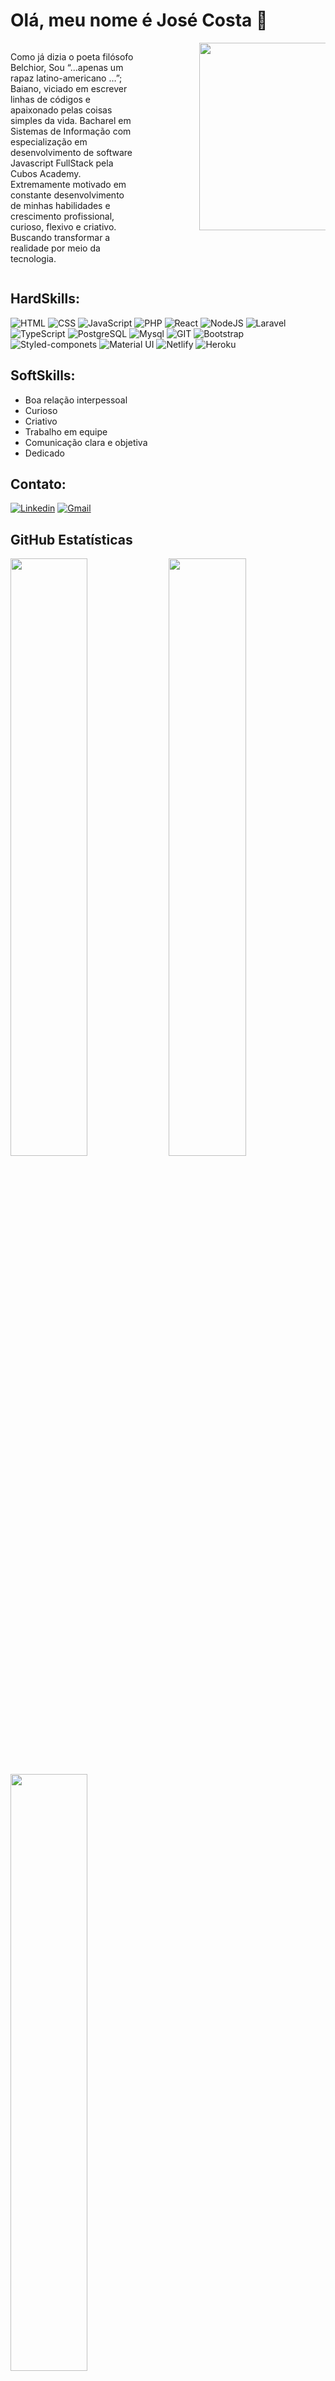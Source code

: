 <html>
    <h1>Olá, meu nome é José Costa 👋</h1>
<div style="display:flex; gap: 0px; justify-content: space-between; align-item: center; width: 100%">
    <div style="line-height: ; width: 40%">
        <P>
            Como já dizia o poeta filósofo Belchior, Sou “...apenas um rapaz latino-americano …”; Baiano, viciado em escrever linhas de códigos e apaixonado pelas coisas simples da vida. Bacharel em Sistemas de Informação  com especialização em desenvolvimento de software Javascript FullStack pela Cubos Academy. Extremamente motivado em constante desenvolvimento de minhas habilidades e crescimento profissional, curioso, flexivo e criativo. Buscando transformar a realidade por meio da tecnologia.
        </P>
    </div>
  <div style="width: 40%">
        <img     src="https://media1.giphy.com/media/qgQUggAC3Pfv687qPC/giphy.gif?cid=790b76119e9219fd8cb96b33cd2cf90389235aa5b531e0fd&rid=giphy.gif&ct=g" min-width="300px" max-width="400px" width="300px">
    </div>
</div>

## HardSkills:
![HTML](https://img.shields.io/badge/HTML5-20232A?style=for-the-badge&logo=html5&logoColor=E34F26)
![CSS](https://img.shields.io/badge/CSS3-20232A?style=for-the-badge&logo=css3&logoColor=1572B6)
![JavaScript](https://img.shields.io/badge/JavaScript-20232A?style=for-the-badge&logo=javascript&logoColor=F7DF1E)
![PHP](https://img.shields.io/badge/PHP-20232A?style=for-the-badge&logo=php&logoColor=777BB4)
![React](https://img.shields.io/badge/React-20232A?style=for-the-badge&logo=react&logoColor=61DAFB)
![NodeJS](https://img.shields.io/badge/Node.js-20232A?style=for-the-badge&logo=nodedotjs&logoColor=339933)
![Laravel](https://img.shields.io/badge/Laravel-20232A?style=for-the-badge&logo=laravel&logoColor=FF2D20)
![TypeScript](https://img.shields.io/badge/TypeScript-20232A?style=for-the-badge&logo=typescript&logoColor=007ACC)
![PostgreSQL](https://img.shields.io/badge/PostgreSQL-20232A?style=for-the-badge&logo=postgresql&logoColor=316192)
![Mysql](https://img.shields.io/badge/MySQL-20232A?style=for-the-badge&logo=mysql&logoColor=00000F)
![GIT](https://img.shields.io/badge/GIT-20232A?style=for-the-badge&logo=git&logoColor=E44C30)
![Bootstrap](https://img.shields.io/badge/Bootstrap-20232A?style=for-the-badge&logo=bootstrap&logoColor=563D7C)
![Styled-componets](https://img.shields.io/badge/styled--components-20232A?style=for-the-badge&logo=styled-components&logoColor=DB7093)
![Material UI](https://img.shields.io/badge/Material--UI-20232A?style=for-the-badge&logo=material-ui&logoColor=0081CB)
![Netlify](https://img.shields.io/badge/Netlify-20232A?style=for-the-badge&logo=netlify&logoColor=00C7B7)
![Heroku](https://img.shields.io/badge/Heroku-20232A?style=for-the-badge&logo=heroku&logoColor=430098)

## SoftSkills:
- Boa relação interpessoal
- Curioso
- Criativo
- Trabalho em equipe
- Comunicação clara e objetiva
- Dedicado

## Contato:
[![Linkedin](https://img.shields.io/badge/LinkedIn-0077B5?style=for-the-badge&logo=linkedin&logoColor=white)](https://www.linkedin.com/in/josecostasantosjr/)
[![Gmail](https://img.shields.io/badge/Gmail-D14836?style=for-the-badge&logo=gmail&logoColor=white)](josecostasantos.jr@gmail.com)

## **GitHub Estatísticas**

<p align="left">
   <img width="49.5%" src="https://github-readme-stats.vercel.app/api?username=askagi&show_icons=true&theme=nord&hide_border=true" />
   <img width="49.5%" src="https://github-readme-streak-stats.herokuapp.com/?user=askagi&theme=nord&hide_border=true" />
</p>
<p align="left">
    <img width="49.5%" height="auto" src="https://github-readme-stats.vercel.app/api/top-langs/?username=askagi&layout=compact&theme=nord&hide_border=true"/>    
</p>
</html>
